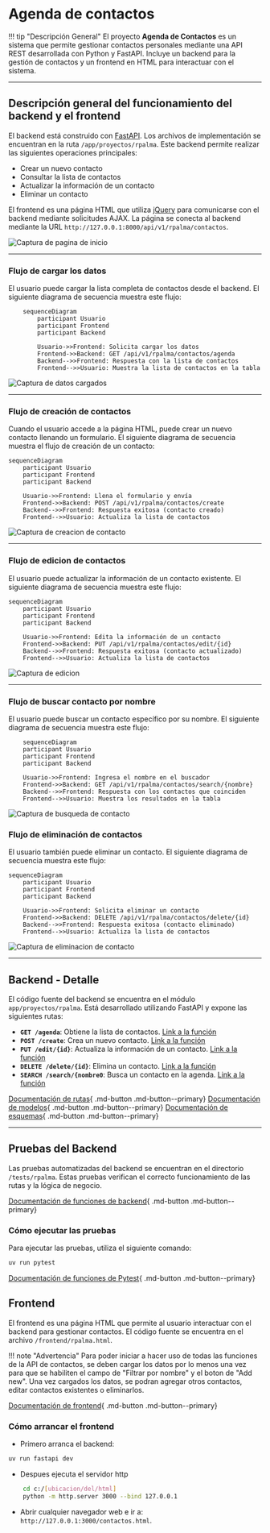# Agenda de contactos

!!! tip "Descripción General"
    El proyecto **Agenda de Contactos** es un sistema que permite gestionar contactos personales mediante una API REST desarrollada con Python y FastAPI. Incluye un backend para la gestión de contactos y un frontend en HTML para interactuar con el sistema.

---

## Descripción general del funcionamiento del backend y el frontend

El backend está construido con [FastAPI](https://fastapi.tiangolo.com/). Los archivos de implementación se encuentran en la ruta `/app/proyectos/rpalma`. Este backend permite realizar las siguientes operaciones principales:

- Crear un nuevo contacto
- Consultar la lista de contactos
- Actualizar la información de un contacto
- Eliminar un contacto

El frontend es una página HTML que utiliza [jQuery](https://jquery.com/) para comunicarse con el backend mediante solicitudes AJAX. La página se conecta al backend mediante la URL `http://127.0.0.1:8000/api/v1/rpalma/contactos`.

![Captura de pagina de inicio](principal.png)

---

### Flujo de cargar los datos

El usuario puede cargar la lista completa de contactos desde el backend. El siguiente diagrama de secuencia muestra este flujo:

```mermaid
    sequenceDiagram
        participant Usuario
        participant Frontend
        participant Backend

        Usuario->>Frontend: Solicita cargar los datos
        Frontend->>Backend: GET /api/v1/rpalma/contactos/agenda
        Backend-->>Frontend: Respuesta con la lista de contactos
        Frontend-->>Usuario: Muestra la lista de contactos en la tabla
```
![Captura de datos cargados](cargar.png)

---

### Flujo de creación de contactos

Cuando el usuario accede a la página HTML, puede crear un nuevo contacto llenando un formulario. El siguiente diagrama de secuencia muestra el flujo de creación de un contacto:

```mermaid
sequenceDiagram
    participant Usuario
    participant Frontend
    participant Backend

    Usuario->>Frontend: Llena el formulario y envía
    Frontend->>Backend: POST /api/v1/rpalma/contactos/create
    Backend-->>Frontend: Respuesta exitosa (contacto creado)
    Frontend-->>Usuario: Actualiza la lista de contactos
```
![Captura de creacion de contacto](crear.png)

---

### Flujo de edicion de contactos

El usuario puede actualizar la información de un contacto existente. El siguiente diagrama de secuencia muestra este flujo:

```mermaid
sequenceDiagram
    participant Usuario
    participant Frontend
    participant Backend

    Usuario->>Frontend: Edita la información de un contacto
    Frontend->>Backend: PUT /api/v1/rpalma/contactos/edit/{id}
    Backend-->>Frontend: Respuesta exitosa (contacto actualizado)
    Frontend-->>Usuario: Actualiza la lista de contactos
```
![Captura de edicion](editar.png)

---

### Flujo de buscar contacto por nombre

El usuario puede buscar un contacto específico por su nombre. El siguiente diagrama de secuencia muestra este flujo:

```mermaid
    sequenceDiagram
    participant Usuario
    participant Frontend
    participant Backend

    Usuario->>Frontend: Ingresa el nombre en el buscador
    Frontend->>Backend: GET /api/v1/rpalma/contactos/search/{nombre}
    Backend-->>Frontend: Respuesta con los contactos que coinciden
    Frontend-->>Usuario: Muestra los resultados en la tabla
```
![Captura de busqueda de contacto](buscar.png)

### Flujo de eliminación de contactos

El usuario también puede eliminar un contacto. El siguiente diagrama de secuencia muestra este flujo:

```mermaid
sequenceDiagram
    participant Usuario
    participant Frontend
    participant Backend

    Usuario->>Frontend: Solicita eliminar un contacto
    Frontend->>Backend: DELETE /api/v1/rpalma/contactos/delete/{id}
    Backend-->>Frontend: Respuesta exitosa (contacto eliminado)
    Frontend-->>Usuario: Actualiza la lista de contactos
```

![Captura de eliminacion de contacto](eliminar.png)

---

## Backend - Detalle

El código fuente del backend se encuentra en el módulo `app/proyectos/rpalma`. Está desarrollado utilizando FastAPI y expone las siguientes rutas:

- **`GET /agenda`**: Obtiene la lista de contactos. [Link a la función](backend.md#app.proyectos.rpalma.routes.agenda_list)
- **`POST /create`**: Crea un nuevo contacto. [Link a la función](backend.md#app.proyectos.rpalma.routes.crear_contacto)
- **`PUT /edit/{id}`**: Actualiza la información de un contacto. [Link a la función](backend.md#app.proyectos.rpalma.routes.editar_contacto)
- **`DELETE /delete/{id}`**: Elimina un contacto. [Link a la función](backend.md#app.proyectos.rpalma.routes.eliminar_contacto)
- **`SEARCH /search/{nombre0`**: Busca un contacto en la agenda. [Link a la función](backend.md#app.proyectos.rpalma.routes.buscar_contacto)


[Documentación de rutas](backend/#routes){ .md-button .md-button--primary}
[Documentación de modelos](backend/#models){ .md-button .md-button--primary}
[Documentación de esquemas](backend/#schemas){ .md-button .md-button--primary}

---

## Pruebas del Backend

Las pruebas automatizadas del backend se encuentran en el directorio `/tests/rpalma`. Estas pruebas verifican el correcto funcionamiento de las rutas y la lógica de negocio.

[Documentación de funciones de backend](backend.md){ .md-button .md-button--primary}

### Cómo ejecutar las pruebas

Para ejecutar las pruebas, utiliza el siguiente comando:

```bash
uv run pytest
```

[Documentación de funciones de Pytest](tests.md){ .md-button .md-button--primary}


## Frontend

El frontend es una página HTML que permite al usuario interactuar con el backend para gestionar contactos. El código fuente se encuentra en el archivo `/frontend/rpalma.html`.

!!! note "Advertencia"
    Para poder iniciar a hacer uso de todas las funciones de la API de contactos, se deben cargar los datos por lo menos una vez para que se habiliten el campo de "Filtrar por nombre" y el boton de "Add new". Una vez cargados los datos, se podran agregar otros contactos, editar contactos existentes o eliminarlos.

[Documentación de frontend](frontend.md){ .md-button .md-button--primary}

### Cómo arrancar el frontend

- Primero arranca el backend:
``` bash
uv run fastapi dev
```

- Despues ejecuta el servidor http 
``` bash
    cd c:/[ubicacion/del/html] 
    python -m http.server 3000 --bind 127.0.0.1
```

- Abrir cualquier navegador web e ir a: `http://127.0.0.1:3000/contactos.html`. 